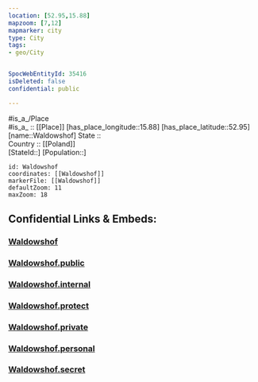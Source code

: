 ```yaml
---
location: [52.95,15.88] 
mapzoom: [7,12] 
mapmarker: city 
type: City
tags:
- geo/City


SpocWebEntityId: 35416
isDeleted: false
confidential: public

---
```

#is_a_/Place  
#is_a_ :: [[Place]] 
[has_place_longitude::15.88] 
[has_place_latitude::52.95] 
[name::Waldowshof] 
State ::  
Country :: [[Poland]]  
[StateId::] 
[Population::] 



```leaflet
id: Waldowshof
coordinates: [[Waldowshof]] 
markerFile: [[Waldowshof]] 
defaultZoom: 11 
maxZoom: 18
```


## Confidential Links & Embeds: 

### [Waldowshof](/_Standards/Earth/Continent/Europe/Europe~East/Poland/Provinces~Poland/Lubusz/City/Waldowshof.md) 

### [Waldowshof.public](/_public/Earth/Continent/Europe/Europe~East/Poland/Provinces~Poland/Lubusz/City/Waldowshof.public.md) 

### [Waldowshof.internal](/_internal/Earth/Continent/Europe/Europe~East/Poland/Provinces~Poland/Lubusz/City/Waldowshof.internal.md) 

### [Waldowshof.protect](/_protect/Earth/Continent/Europe/Europe~East/Poland/Provinces~Poland/Lubusz/City/Waldowshof.protect.md) 

### [Waldowshof.private](/_private/Earth/Continent/Europe/Europe~East/Poland/Provinces~Poland/Lubusz/City/Waldowshof.private.md) 

### [Waldowshof.personal](/_personal/Earth/Continent/Europe/Europe~East/Poland/Provinces~Poland/Lubusz/City/Waldowshof.personal.md) 

### [Waldowshof.secret](/_secret/Earth/Continent/Europe/Europe~East/Poland/Provinces~Poland/Lubusz/City/Waldowshof.secret.md)

